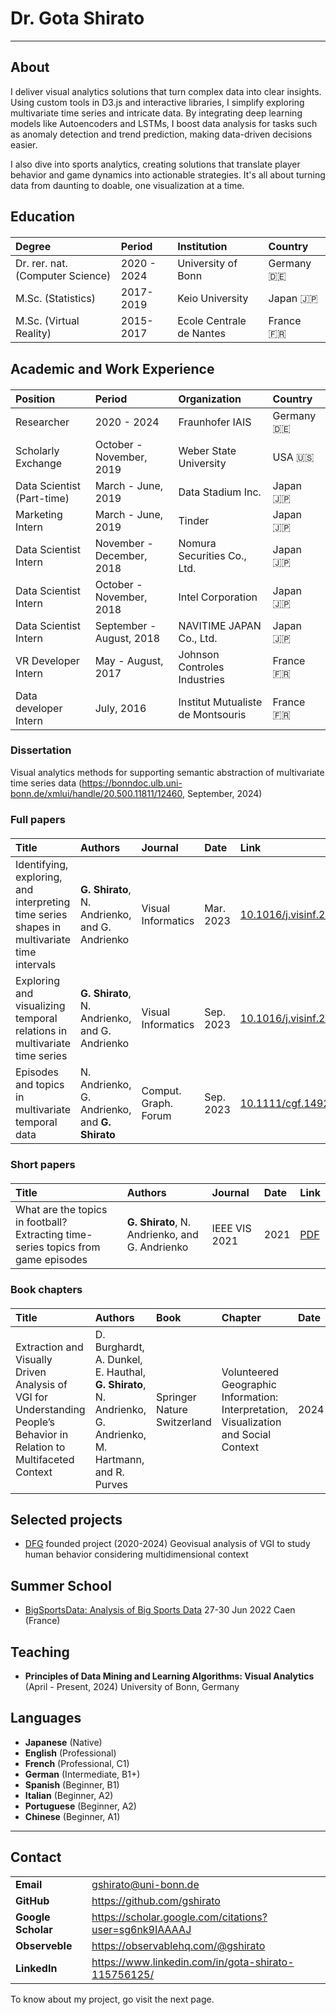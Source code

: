 
<style>

.hero {
  display: flex;
  flex-direction: column;
  align-items: center;
  font-family: var(--sans-serif);
  margin: 4rem 0 8rem;
  text-wrap: balance;
  text-align: center;
}

.hero h1 {
  margin: 2rem 0;
  max-width: none;
  font-size: 14vw;
  font-weight: 900;
  line-height: 1;
  background: linear-gradient(30deg, var(--theme-foreground-focus), currentColor);
  -webkit-background-clip: text;
  -webkit-text-fill-color: transparent;
  background-clip: text;
}

.hero h2 {
  margin: 0;
  max-width: 34em;
  font-size: 20px;
  font-style: initial;
  font-weight: 500;
  line-height: 1.5;
  color: var(--theme-foreground-muted);
}

@media (min-width: 640px) {
  .hero h1 {
    font-size: 90px;
  }
}

.scrollable-table {
    overflow-x: auto;  /* Enables horizontal scrolling */
    max-width: 100%;     /* Maximum width of the container */
    margin: 20px 0;      /* Optional: Adds some spacing around the table */
    /* border-collapse: collapse; */
}

.scrollable-table table {
    width: 100%;         /* Makes the table width 100% of the container */
    min-width: 400px;
    border-collapse: collapse; /* Optional: Collapses border to a single border */
}

.scrollable-table th, .scrollable-table td {
    text-align: left;    /* Optional: Aligns text to the left */
}


</style>


# Dr. Gota Shirato
---
## About

I deliver visual analytics solutions that turn complex data into clear insights. Using custom tools in D3.js and interactive libraries, I simplify exploring multivariate time series and intricate data. By integrating deep learning models like Autoencoders and LSTMs, I boost data analysis for tasks such as anomaly detection and trend prediction, making data-driven decisions easier.

I also dive into sports analytics, creating solutions that translate player behavior and game dynamics into actionable strategies. It's all about turning data from daunting to doable, one visualization at a time.

## Education
<table class="scrollable-table">
  <thead>
    <tr>
      <th>Degree</th>
      <th>Period</th>
      <th>Institution</th>
      <th>Country</th>
    </tr>
  </thead>
  <tbody>
    <tr>
      <td>Dr. rer. nat. (Computer Science)</td>
      <td>2020 - 2024</td>
      <td>University of Bonn</td>
      <td>Germany 🇩🇪</td>
    </tr>
    <tr>
      <td>M.Sc. (Statistics)</td>
      <td>2017-2019</td>
      <td>Keio University</td>
      <td>Japan 🇯🇵</td>
    </tr>
    <tr>
      <td>M.Sc. (Virtual Reality)</td>
      <td>2015-2017</td>
      <td>Ecole Centrale de Nantes</td>
      <td>France 🇫🇷</td>
    </tr>
  </tbody>
</table>



## Academic and Work Experience

<table class="scrollable-table">
  <thead>
    <tr>
      <th>Position</th>
      <th>Period</th>
      <th>Organization</th>
      <th>Country</th>
    </tr>
  </thead>
  <tbody>
    <tr>
      <td>Researcher</td>
      <td>2020 - 2024</td>
      <td>Fraunhofer IAIS</td>
      <td>Germany 🇩🇪</td>
    </tr>
    <tr>
      <td>Scholarly Exchange</td>
      <td>October - November, 2019</td>
      <td>Weber State University</td>
      <td>USA 🇺🇸</td>
    </tr>
    <tr>
      <td>Data Scientist (Part-time)</td>
      <td>March - June, 2019</td>
      <td>Data Stadium Inc.</td>
      <td>Japan 🇯🇵</td>
    </tr>
    <tr>
      <td>Marketing Intern</td>
      <td>March - June, 2019</td>
      <td>Tinder</td>
      <td>Japan 🇯🇵</td>
    </tr>
    <tr>
      <td>Data Scientist Intern</td>
      <td>November - December, 2018</td>
      <td>Nomura Securities Co., Ltd.</td>
      <td>Japan 🇯🇵</td>
    </tr>
    <tr>
      <td>Data Scientist Intern</td>
      <td>October - November, 2018</td>
      <td>Intel Corporation</td>
      <td>Japan 🇯🇵</td>
    </tr>
    <tr>
      <td>Data Scientist Intern</td>
      <td>September - August, 2018</td>
      <td>NAVITIME JAPAN Co., Ltd.</td>
      <td>Japan 🇯🇵</td>
    </tr>
    <tr>
      <td>VR Developer Intern</td>
      <td>May - August, 2017</td>
      <td>Johnson Controles Industries</td>
      <td>France 🇫🇷</td>
    </tr>
    <tr>
      <td>Data developer Intern</td>
      <td>July, 2016</td>
      <td>Institut Mutualiste de Montsouris</td>
      <td>France 🇫🇷</td>
    </tr>
  </tbody>
</table>


### Dissertation
Visual analytics methods for supporting semantic abstraction of multivariate time series data (https://bonndoc.ulb.uni-bonn.de/xmlui/handle/20.500.11811/12460, September, 2024)

### Full papers

<table class="scrollable-table">
  <thead>
    <tr>
      <th>Title</th>
      <th>Authors</th>
      <th>Journal</th>
      <th>Date</th>
      <th>Link</th>
    </tr>
  </thead>
  <tbody>
    <tr>
      <td>Identifying, exploring, and interpreting time series shapes in multivariate time intervals</td>
      <td><strong>G. Shirato</strong>, N. Andrienko, and G. Andrienko</td>
      <td>Visual Informatics</td>
      <td>Mar. 2023</td>
      <td><a href="https://www.doi.org/10.1016/j.visinf.2023.01.001">10.1016/j.visinf.2023.01.001</a></td>
    </tr>
    <tr>
      <td>Exploring and visualizing temporal relations in multivariate time series</td>
      <td><strong>G. Shirato</strong>, N. Andrienko, and G. Andrienko</td>
      <td>Visual Informatics</td>
      <td>Sep. 2023</td>
      <td><a href="https://www.doi.org/10.1016/j.visinf.2023.09.001">10.1016/j.visinf.2023.09.001</a></td>
    </tr>
    <tr>
      <td>Episodes and topics in multivariate temporal data</td>
      <td>N. Andrienko, G. Andrienko, and <strong>G. Shirato</strong></td>
      <td>Comput. Graph. Forum</td>
      <td>Sep. 2023</td>
      <td><a href="https://www.doi.org/10.1111/cgf.14926">10.1111/cgf.14926</a></td>
    </tr>
  </tbody>
</table>

### Short papers
<table class="scrollable-table">
  <thead>
    <tr>
      <th>Title</th>
      <th>Authors</th>
      <th>Journal</th>
      <th>Date</th>
      <th>Link</th>
    </tr>
  </thead>
  <tbody>
    <tr>
      <td>What are the topics in football? Extracting time-series topics from game episodes</td>
      <td><strong>G. Shirato</strong>, N. Andrienko, and G. Andrienko</td>
      <td>IEEE VIS 2021</td>
      <td>2021</td>
      <td><a href="http://geoanalytics.net/and/papers/vis21poster.pdf">PDF</a></td>
    </tr>
  </tbody>
</table>


### Book chapters
<table class="scrollable-table">
  <thead>
    <tr>
      <th>Title</th>
      <th>Authors</th>
      <th>Book</th>
      <th>Chapter</th>
      <th>Date</th>
      <th>Link</th>
    </tr>
  </thead>
  <tbody>
    <tr>
      <td>Extraction and Visually Driven Analysis of VGI for Understanding People’s Behavior in Relation to Multifaceted Context</td>
      <td>D. Burghardt, A. Dunkel, E. Hauthal, <strong>G. Shirato</strong>, N. Andrienko, G. Andrienko, M. Hartmann, and R. Purves</td>
      <td>Springer Nature Switzerland</td>
      <td>Volunteered Geographic Information: Interpretation, Visualization and Social Context</td>
      <td>2024</td>
      <td><a href="https://www.doi.org/10.1007/978-3-031-35374-1">10.1007/978-3-031-35374-1</a></td>
    </tr>
  </tbody>
</table>


## Selected projects
- [DFG](https://www.dfg.de/) founded project (2020-2024)
    Geovisual analysis of VGI to study human behavior considering multidimensional context

## Summer School
- [BigSportsData: Analysis of Big Sports Data](https://big-sports-data.sciencesconf.org/?lang=en)
    27-30 Jun 2022 Caen (France)

## Teaching
- **Principles of Data Mining and Learning Algorithms: Visual Analytics** (April - Present, 2024)
University of Bonn, Germany

## Languages
- **Japanese** (Native)
- **English** (Professional)
- **French** (Professional, C1)
- **German** (Intermediate, B1+)
- **Spanish** (Beginner, B1)
- **Italian** (Beginner, A2)
- **Portuguese** (Beginner, A2)
- **Chinese** (Beginner, A1)

---
## Contact
| | |
| --- | --- |
| **Email** | [gshirato@uni-bonn.de](gshirato@uni-bonn.de) |
| **GitHub** | https://github.com/gshirato |
| **Google Scholar** | https://scholar.google.com/citations?user=sg6nk9IAAAAJ |
| **Observeble** | https://observablehq.com/@gshirato |
| **LinkedIn** | https://www.linkedin.com/in/gota-shirato-115756125/ |

To know about my project, go visit the next page.

<!--
<div class="hero">
  <h1>Gota Shirato</h1>
  <h2>PhD student in Visual Analytics</h2>
  <a href="https://observablehq.com/@gshirato" target="_blank">Observable (@gshirato)<span style="display: inline-block; margin-left: 0.25rem;">↗︎</span></a>
</div>

<div class="grid grid-cols-2" style="grid-auto-rows: 504px;">
  <div class="card"></div>
  <div class="card"></div>
</div> -->